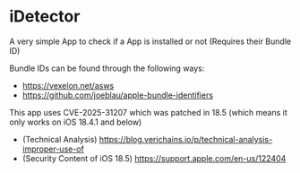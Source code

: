# iDetector
A very simple App to check if a App is installed or not (Requires their Bundle ID)

Bundle IDs can be found through the following ways:
- https://vexelon.net/asws 
- https://github.com/joeblau/apple-bundle-identifiers

This app uses CVE-2025-31207 which was patched in 18.5 (which means it only works on iOS 18.4.1 and below)
- (Technical Analysis) https://blog.verichains.io/p/technical-analysis-improper-use-of
- (Security Content of iOS 18.5) https://support.apple.com/en-us/122404
